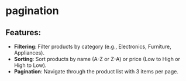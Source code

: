 # pagination
## Features:
- **Filtering**: Filter products by category (e.g., Electronics, Furniture, Appliances).
- **Sorting**: Sort products by name (A-Z or Z-A) or price (Low to High or High to Low).
- **Pagination**: Navigate through the product list with 3 items per page.

